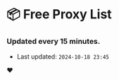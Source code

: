 # :package: Free Proxy List
### Updated every 15 minutes.

- Last updated: `2024-10-18 23:45`

:heart:

